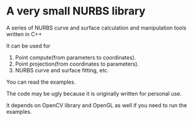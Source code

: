 # A very small NURBS library

A series of NURBS curve and surface calculation and manipulation tools written in C++

It can be used for

1. Point compute(from parameters to coordinates).
2. Point projection(from coordinates to parameters).
3. NURBS curve and surface fitting, etc.

You can read the examples.

The code may be ugly because it is originally written for personal use.

It depends on OpenCV library and OpenGL as well if you need to run the examples.
